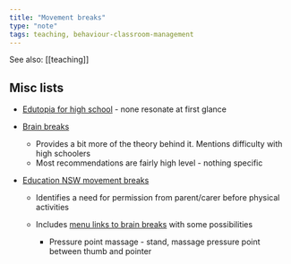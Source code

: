 ```yaml
---
title: "Movement breaks"
type: "note"
tags: teaching, behaviour-classroom-management
---
```


See also: [[teaching]]

## Misc lists

- [Edutopia for high school](https://www.edutopia.org/article/17-brain-breaks-tailored-for-high-schoolers) - none resonate at first glance
- [Brain breaks](https://www.theottoolbox.com/brain-breaks-for-high-school/) 

    - Provides a bit more of the theory behind it. Mentions difficulty with high schoolers
    - Most recommendations are fairly high level - nothing specific
- [Education NSW movement breaks](https://education.nsw.gov.au/teaching-and-learning/learning-remotely/wellbeing/wellbeing-at-home/general-information/movement-breaks)

    - Identifies a need for permission from parent/carer before physical activities
    - Includes [menu links to brain breaks](https://education.nsw.gov.au/teaching-and-learning/learning-remotely/wellbeing/wellbeing-at-home/general-information/brain-breaks) with some possibilities

        - Pressure point massage - stand, massage pressure point between thumb and pointer
